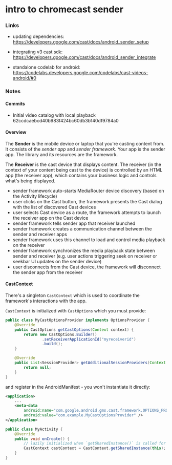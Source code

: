 intro to chromecast sender
==========================

### Links

- updating dependencies: https://developers.google.com/cast/docs/android_sender_setup
- integrating v3 cast sdk: https://developers.google.com/cast/docs/android_sender_integrate

- standalone codelab for android: https://codelabs.developers.google.com/codelabs/cast-videos-android/#0

### Notes

#### Commits

- Initial video catalog with local playback 62ccdcaebcd40b983f424bc60db3b140df9784a0

#### Overview

The **Sender** is the mobile device or laptop that you're casting content from. It consists of the
_sender app_ and _sender framework_. Your app is the sender app. The library and its resources are
the framework.

The **Receiver** is the cast device that displays content. The receiver (in the context of your content
being cast to the device) is controlled by an HTML app (the receiver app), which contains your
business logic and controls what's being displayed.

- sender framework auto-starts MediaRouter device discovery (based on the Activity lifecycle)
- user clicks on the Cast button, the framework presents the Cast dialog with the list of discovered
Cast devices
- user selects Cast device as a route, the framework attempts to launch the receiver app on the Cast
device
- sender framework tells sender app that receiver launched
- sender framework creates a communication channel between the sender and receiver apps
- sender framework uses this channel to load and control media playback on the receiver
- sender framework synchronizes the media playback state between sender and receiver (e.g. user
actions triggering seek on receiver or seekbar UI updates on the sender device)
- user disconnects from the Cast device, the framework will disconnect the sender app from the
receiver

#### CastContext

There's a singleton `CastContext` which is used to coordinate the framework's interactions with the
app.

`CastContext` is initialized with `CastOptions` which you must provide:

```java
public class MyCastOptionsProvider implements OptionsProvider {
    @Override
    public CastOptions getCastOptions(Context context) {
        return new CastOptions.Builder()
                .setReceiverApplicationId("myreceiverid")
                .build();
    }

    @Override
    public List<SessionProvider> getAdditionalSessionProviders(Context context) {
        return null;
    }
}
```

and register in the AndroidManifest - you won't instantiate it directly:

```xml
<application>
    ...
    <meta-data
        android:name="com.google.android.gms.cast.framework.OPTIONS_PROVIDER_CLASS_NAME"
        android:value="com.example.MyCastOptionsProvider" />
</application>
```

```java
public class MyActivity {
    @Override
    public void onCreate() {
        // lazily initialized when `getSharedInstance()` is called for the first time
        CastContext castContext = CastContext.getSharedInstance(this);
    }
}
```